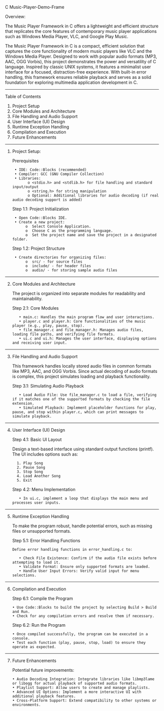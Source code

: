 C Music-Player-Demo-Frame
   
   Overview: 
   
   The Music Player Framework in C offers a lightweight and efficient structure that replicates the core features of contemporary music player 
   applications such as Windows Media Player, VLC, and Google Play Music.
   
   The Music Player Framework in C is a compact, efficient solution that captures the core functionality of modern music players like VLC and the
   Windows Media Player. Designed to work with popular audio formats (MP3, AAC, OGG Vorbis), this project demonstrates the power and versatility of
   C language. Inspired by classic UNIX systems, it features a minimalist user interface for a focused, distraction-free experience. With built-in
   error handling, this framework ensures reliable playback and serves as a solid foundation for exploring multimedia application development in C.
________________________________________________________________________________


Table of Contents
1.	Project Setup
2.	Core Modules and Architecture
3.	File Handling and Audio Support
4.	User Interface (UI) Design
5.	Runtime Exception Handling
6.	Compilation and Execution
7.	Future Enhancements
________________________________________________________________________________


1. Project Setup:

   Prerequisites

        • IDE: Code::Blocks (recommended)
        • Compiler: GCC (GNU Compiler Collection)
        • Libraries:
              o <stdio.h> and <stdlib.h> for file handling and standard input/output
              o <string.h> for string manipulation
              o Optional: Additional libraries for audio decoding (if real audio decoding support is added)

      Step 1.1: Project Initialization
   
        • Open Code::Blocks IDE.
        • Create a new project:
             o	Select Console Application.
             o	Choose C as the programming language.
             o	Set the project name and save the project in a designated folder.
 
      Step 1.2: Project Structure
   
        • Create directories for organizing files:
             o	src/ - for source files
             o	include/ - for header files
             o	audio/ - for storing sample audio files
________________________________________________________________________________


2. Core Modules and Architecture

   The project is organized into separate modules for readability and maintainability.

      Step 2.1: Core Modules
   
          • main.c: Handles the main program flow and user interactions.
          • player.c and player.h: Core functionalities of the music player (e.g., play, pause, stop).
          • file_manager.c and file_manager.h: Manages audio files, loading file paths, and verifying file formats.
          • ui.c and ui.h: Manages the user interface, displaying options and receiving user input.
________________________________________________________________________________


3. File Handling and Audio Support
   
   This framework handles locally stored audio files in common formats like MP3, AAC, and OGG Vorbis. Since actual decoding of audio formats is complex, this project simulates loading and playback functionality.

      Step 3.1: Simulating Audio Playback

          • Load Audio File: Use file_manager.c to load a file, verifying if it matches one of the supported formats by checking the file extension.
          • Simulated Playback: Implement placeholder functions for play, pause, and stop within player.c, which can print messages to simulate playback.
________________________________________________________________________________


4. User Interface (UI) Design

   Step 4.1: Basic UI Layout

      Design a text-based interface using standard output functions (printf). The UI includes options such as:
   
         1. Play Song
         2. Pause Song
         3. Stop Song
         4. Load Another Song
         5. Exit
   
     Step 4.2: Menu Implementation
  
          • In ui.c, implement a loop that displays the main menu and processes user inputs.
________________________________________________________________________________


5. Runtime Exception Handling
   
   To make the program robust, handle potential errors, such as missing files or unsupported formats.
   
   Step 5.1: Error Handling Functions
       
       Define error handling functions in error_handling.c to:
       
          • Check File Existence: Confirm if the audio file exists before attempting to load it.
          • Validate Format: Ensure only supported formats are loaded.
          • Handle User Input Errors: Verify valid input for menu selections.
________________________________________________________________________________


6. Compilation and Execution
   
     Step 6.1: Compile the Program
   
       • Use Code::Blocks to build the project by selecting Build > Build and Run.
       • Check for any compilation errors and resolve them if necessary.

   Step 6.2: Run the Program
   
       • Once compiled successfully, the program can be executed in a console.
       • Test each function (play, pause, stop, load) to ensure they operate as expected.
________________________________________________________________________________


7. Future Enhancements
  
   Potential future improvements:
   
       • Audio Decoding Integration: Integrate libraries like libmp3lame or libogg for actual playback of supported audio formats.
       • Playlist Support: Allow users to create and manage playlists.
       • Advanced UI Options: Implement a more interactive UI with additional playback features.
       • Cross-Platform Support: Extend compatibility to other systems or environments.
